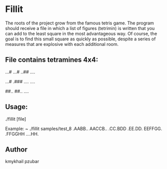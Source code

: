 # Fillit

The roots of the project grow from the famous tetris game.
The program should receive a file in which a list of figures (tetrimin) is written that you can add to the least square in the most advantageous way. Of course, the goal is to find this small square as quickly as possible, despite a series of measures that are explosive with each additional room.

## File contains tetramines 4x4:

...#
...#
..##
....

...#
.###
....
....

##..
##..
....

## Usage:

./fillit [file]

Example:
~ ./fillit samples/test_8
.AABB..
AACCB..
.CC.BDD
.EE.DD.
EEFFGG.
.FFGGHH
....HH.

## Author

kmykhail
pzubar
